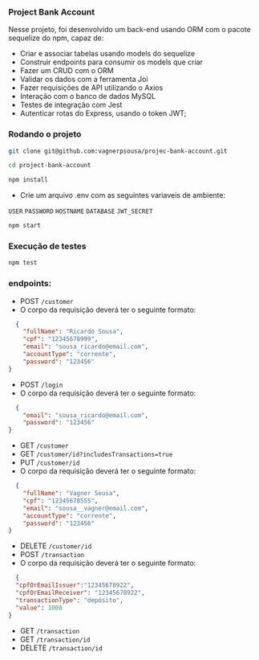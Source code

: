 ### Project Bank Account

Nesse projeto, foi desenvolvido um back-end usando ORM com o pacote sequelize do npm, capaz de:

- Criar e associar tabelas usando models do sequelize
- Construir endpoints para consumir os models que criar
- Fazer um CRUD com o ORM
- Validar os dados com a ferramenta Joi
- Fazer requisições de API utilizando o Axios
- Interação com o banco de dados MySQL
- Testes de integração com Jest
- Autenticar rotas do Express, usando o token JWT;



### Rodando o projeto

```bash
git clone git@github.com:vagnerpsousa/projec-bank-account.git
```

```bash
cd project-bank-account
```

```bash
npm install
```

- Crie um arquivo .env com as seguintes variaveis de ambiente:

`USER`
`PASSWORD`
`HOSTNAME`
`DATABASE`
`JWT_SECRET`


```bash
npm start
```

### Execução de testes 

```bash
npm test
```

### endpoints:

-  POST `/customer`
- O corpo da requisição deverá ter o seguinte formato:
```json
  {
    "fullName": "Ricardo Sousa",
    "cpf": "12345678999",
    "email": "sousa_ricardo@email.com",
    "accountType": "corrente",
    "password": "123456"
}
  ```
-  POST `/login`
- O corpo da requisição deverá ter o seguinte formato:
```json
  {
    "email": "sousa_ricardo@email.com",
    "password": "123456"
}
  ```
-  GET `/customer`
-  GET `/customer/id?includesTransactions=true`
-  PUT `/customer/id`
- O corpo da requisição deverá ter o seguinte formato:
```json
  {
    "fullName": "Vagner Sousa",
    "cpf": "12345678555",
    "email": "sousa__vagner@email.com",
    "accountType": "corrente",
    "password": "123456"
}
  ```
-  DELETE `/customer/id`
-  POST `/transaction`
- O corpo da requisição deverá ter o seguinte formato:
```json
  {
  "cpfOrEmailIssuer":"12345678922",
  "cpfOrEmailReceiver": "12345678922",
  "transactionType": "depósito",
  "value": 1000
}
  ```
-  GET `/transaction`
-  GET `/transaction/id`
-  DELETE `/transaction/id`
